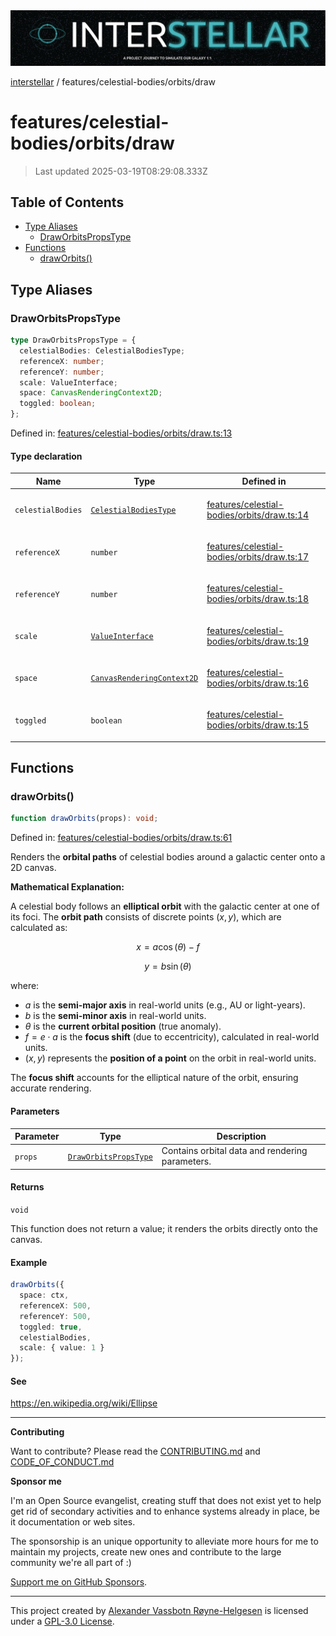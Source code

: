 <div><img alt="SPECCER logo" src="https://raw.githubusercontent.com/phun-ky/interstellar/main/public/interstellar-header.png" style="max-height:120px;"/></div>

[interstellar](../../../README.md) / features/celestial-bodies/orbits/draw

# features/celestial-bodies/orbits/draw

> Last updated 2025-03-19T08:29:08.333Z

## Table of Contents

- [Type Aliases](#type-aliases)
  - [DrawOrbitsPropsType](#draworbitspropstype)
- [Functions](#functions)
  - [drawOrbits()](#draworbits)

## Type Aliases

### DrawOrbitsPropsType

```ts
type DrawOrbitsPropsType = {
  celestialBodies: CelestialBodiesType;
  referenceX: number;
  referenceY: number;
  scale: ValueInterface;
  space: CanvasRenderingContext2D;
  toggled: boolean;
};
```

Defined in:
[features/celestial-bodies/orbits/draw.ts:13](https://github.com/phun-ky/interstellar/blob/main/src/features/celestial-bodies/orbits/draw.ts#L13)

#### Type declaration

<table>
<thead>
<tr>
<th>Name</th>
<th>Type</th>
<th>Defined in</th>
</tr>
</thead>
<tbody>
<tr>
<td>

<a id="celestialbodies"></a> `celestialBodies`

</td>
<td>

[`CelestialBodiesType`](../../../types/celestial-bodies.md#celestialbodiestype)

</td>
<td>

[features/celestial-bodies/orbits/draw.ts:14](https://github.com/phun-ky/interstellar/blob/main/src/features/celestial-bodies/orbits/draw.ts#L14)

</td>
</tr>
<tr>
<td>

<a id="referencex"></a> `referenceX`

</td>
<td>

`number`

</td>
<td>

[features/celestial-bodies/orbits/draw.ts:17](https://github.com/phun-ky/interstellar/blob/main/src/features/celestial-bodies/orbits/draw.ts#L17)

</td>
</tr>
<tr>
<td>

<a id="referencey"></a> `referenceY`

</td>
<td>

`number`

</td>
<td>

[features/celestial-bodies/orbits/draw.ts:18](https://github.com/phun-ky/interstellar/blob/main/src/features/celestial-bodies/orbits/draw.ts#L18)

</td>
</tr>
<tr>
<td>

<a id="scale"></a> `scale`

</td>
<td>

[`ValueInterface`](../../../types/distance.md#valueinterface)

</td>
<td>

[features/celestial-bodies/orbits/draw.ts:19](https://github.com/phun-ky/interstellar/blob/main/src/features/celestial-bodies/orbits/draw.ts#L19)

</td>
</tr>
<tr>
<td>

<a id="space"></a> `space`

</td>
<td>

[`CanvasRenderingContext2D`](https://developer.mozilla.org/docs/Web/API/CanvasRenderingContext2D)

</td>
<td>

[features/celestial-bodies/orbits/draw.ts:16](https://github.com/phun-ky/interstellar/blob/main/src/features/celestial-bodies/orbits/draw.ts#L16)

</td>
</tr>
<tr>
<td>

<a id="toggled"></a> `toggled`

</td>
<td>

`boolean`

</td>
<td>

[features/celestial-bodies/orbits/draw.ts:15](https://github.com/phun-ky/interstellar/blob/main/src/features/celestial-bodies/orbits/draw.ts#L15)

</td>
</tr>
</tbody>
</table>

## Functions

### drawOrbits()

```ts
function drawOrbits(props): void;
```

Defined in:
[features/celestial-bodies/orbits/draw.ts:61](https://github.com/phun-ky/interstellar/blob/main/src/features/celestial-bodies/orbits/draw.ts#L61)

Renders the **orbital paths** of celestial bodies around a galactic center onto
a 2D canvas.

**Mathematical Explanation:**

A celestial body follows an **elliptical orbit** with the galactic center at one
of its foci. The **orbit path** consists of discrete points $(x, y)$, which are
calculated as:

$$
x = a \cos(\theta) - f
$$

$$
y = b \sin(\theta)
$$

where:

- $a$ is the **semi-major axis** in real-world units (e.g., AU or light-years).
- $b$ is the **semi-minor axis** in real-world units.
- $\theta$ is the **current orbital position** (true anomaly).
- $f = e \cdot a$ is the **focus shift** (due to eccentricity), calculated in
  real-world units.
- $(x, y)$ represents the **position of a point** on the orbit in real-world
  units.

The **focus shift** accounts for the elliptical nature of the orbit, ensuring
accurate rendering.

#### Parameters

| Parameter | Type                                                 | Description                                     |
| --------- | ---------------------------------------------------- | ----------------------------------------------- |
| `props`   | [`DrawOrbitsPropsType`](draw.md#draworbitspropstype) | Contains orbital data and rendering parameters. |

#### Returns

`void`

This function does not return a value; it renders the orbits directly onto the
canvas.

#### Example

```ts
drawOrbits({
  space: ctx,
  referenceX: 500,
  referenceY: 500,
  toggled: true,
  celestialBodies,
  scale: { value: 1 }
});
```

#### See

<https://en.wikipedia.org/wiki/Ellipse>

---

**Contributing**

Want to contribute? Please read the
[CONTRIBUTING.md](https://github.com/phun-ky/interstellar/blob/main/CONTRIBUTING.md)
and
[CODE_OF_CONDUCT.md](https://github.com/phun-ky/interstellar/blob/main/CODE_OF_CONDUCT.md)

**Sponsor me**

I'm an Open Source evangelist, creating stuff that does not exist yet to help
get rid of secondary activities and to enhance systems already in place, be it
documentation or web sites.

The sponsorship is an unique opportunity to alleviate more hours for me to
maintain my projects, create new ones and contribute to the large community
we're all part of :)

[Support me on GitHub Sponsors](https://github.com/sponsors/phun-ky).

---

This project created by [Alexander Vassbotn Røyne-Helgesen](http://phun-ky.net)
is licensed under a
[GPL-3.0 License](https://choosealicense.com/licenses/gpl-3.0/).
